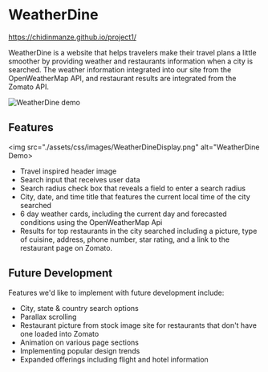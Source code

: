 # WeatherDine

https://chidinmanze.github.io/project1/

WeatherDine is a website that helps travelers make their travel plans a little smoother by providing weather and restaurants information when a city is searched. The weather information integrated into our site from the OpenWeatherMap API, and restaurant results are integrated from the Zomato API.

![WeatherDine demo](assets\css\images\WeatherDine.gif)

## Features

<img src="./assets/css/images/WeatherDineDisplay.png" alt="WeatherDine Demo>

- Travel inspired header image
- Search input that receives user data
- Search radius check box that reveals a field to enter a search radius
- City, date, and time title that features the current local time of the city searched
- 6 day weather cards, including the current day and forecasted conditions using the OpenWeatherMap Api
- Results for top restaurants in the city searched including a picture, type of cuisine, address, phone number, star rating, and a link to the restaurant page on Zomato.

## Future Development
Features we'd like to implement with future development include:
- City, state & country search options
- Parallax scrolling
- Restaurant picture from stock image site for restaurants that don't have one loaded into Zomato
- Animation on various page sections
- Implementing popular design trends 
- Expanded offerings including flight and hotel information 
